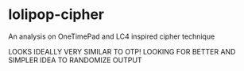 # lolipop-cipher
An analysis on OneTimePad and LC4 inspired cipher technique

LOOKS IDEALLY VERY SIMILAR TO OTP!
LOOKING FOR BETTER AND SIMPLER IDEA TO RANDOMIZE OUTPUT
